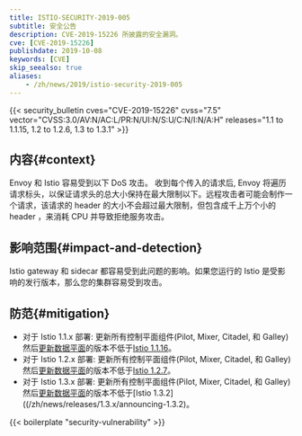 ```yaml
---
title: ISTIO-SECURITY-2019-005
subtitle: 安全公告
description: CVE-2019-15226 所披露的安全漏洞。
cve: [CVE-2019-15226]
publishdate: 2019-10-08
keywords: [CVE]
skip_seealso: true
aliases:
    - /zh/news/2019/istio-security-2019-005
---
```


{{< security_bulletin
        cves="CVE-2019-15226"
        cvss="7.5"
        vector="CVSS:3.0/AV:N/AC:L/PR:N/UI:N/S:U/C:N/I:N/A:H"
        releases="1.1 to 1.1.15, 1.2 to 1.2.6, 1.3 to 1.3.1" >}}

## 内容{#context}

Envoy 和 Istio 容易受到以下 DoS 攻击。 收到每个传入的请求后, Envoy 将遍历请求标头，以保证请求头的总大小保持在最大限制以下。远程攻击者可能会制作一个请求，该请求的 header 的大小不会超过最大限制，但包含成千上万个小的 header ，来消耗 CPU 并导致拒绝服务攻击。

## 影响范围{#impact-and-detection}

Istio gateway 和 sidecar 都容易受到此问题的影响。如果您运行的 Istio 是受影响的发行版本，那么您的集群容易受到攻击。

## 防范{#mitigation}

* 对于 Istio 1.1.x 部署: 更新所有控制平面组件(Pilot, Mixer, Citadel, 和 Galley)然后[更新数据平面](/zh/docs/setup/upgrade/cni-helm-upgrade/#sidecar-upgrade)的版本不低于[Istio 1.1.16](/zh/news/releases/1.1.x/announcing-1.1.16)。
* 对于 Istio 1.2.x 部署: 更新所有控制平面组件(Pilot, Mixer, Citadel, 和 Galley)然后[更新数据平面](/zh/docs/setup/upgrade/cni-helm-upgrade/#sidecar-upgrade)的版本不低于[Istio 1.2.7](/zh/news/releases/1.2.x/announcing-1.2.7)。
* 对于 Istio 1.3.x 部署: 更新所有控制平面组件(Pilot, Mixer, Citadel, 和 Galley)然后[更新数据平面](/zh/docs/setup/upgrade/cni-helm-upgrade/#sidecar-upgrade)的版本不低于[Istio 1.3.2]((/zh/news/releases/1.3.x/announcing-1.3.2)。

{{< boilerplate "security-vulnerability" >}}
